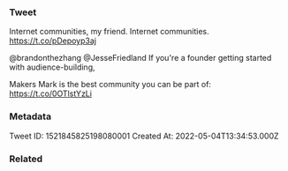 ### Tweet
Internet communities, my friend. Internet communities. https://t.co/pDepoyp3aj

@brandonthezhang @JesseFriedland If you're a founder getting started with audience-building,

Makers Mark is the best community you can be part of:
https://t.co/0OTlstYzLi

### Metadata
Tweet ID: 1521845825198080001
Created At: 2022-05-04T13:34:53.000Z

### Related

